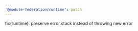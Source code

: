 ```yaml
---
'@module-federation/runtime': patch
---
```


fix(runtime): preserve error.stack instead of throwing new error
